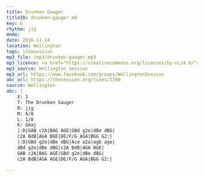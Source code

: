 ```yaml
---
title: Drunken Gauger
titleID: drunken-gauger.md
key: G
rhythm: jig
mode:
date: 2016-11-24
location: Wellington
tags: slowsession
mp3_file: /mp3/drunken-gauger.mp3
mp3_licence: <a href="https://creativecommons.org/licenses/by-nc/4.0/">CC-BY-NC-4.0</a>
mp3_source: Wellington Session
mp3_url: https://www.facebook.com/groups/WellingtonSession
abc_url: https://thesession.org/tunes/2180
source: Wellington
abc: |
    X: 1
    T: The Drunken Gauger
    R: jig
    M: 6/8
    L: 1/8
    K: Gmaj
    |:D|GAB c2A|BAG AGE|GBd g2e|dBe dBG|
    c2A BdB|AGA BGE|DE/F/G AGA|BGG G2:|
    |:D|GBd g2e|dBe dBG|Ace a2a|agb age|
    dBd g2e|dBe dBG|c2A BdB|AGA BGE|
    GAB c2A|BAG AGE|GBd g2e|dBe dBG|
    c2A BdB|AGA AGE|DE/F/G AGA|BGG G2:|
    
---
```

